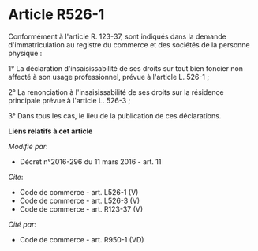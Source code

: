 # Article R526-1

Conformément à l'article R. 123-37, sont indiqués dans la demande d'immatriculation au registre du commerce et des sociétés
de la personne physique : 

1° La déclaration d'insaisissabilité de ses droits sur tout bien foncier non affecté à son usage professionnel, prévue à
l'article L. 526-1 ; 

2° La renonciation à l'insaisissabilité de ses droits sur la résidence principale prévue à l'article L. 526-3 ; 

3° Dans tous les cas, le lieu de la publication de ces déclarations.

**Liens relatifs à cet article**

_Modifié par_:

  - Décret n°2016-296 du 11 mars 2016 - art. 11

_Cite_:

  - Code de commerce - art. L526-1 (V)
  - Code de commerce - art. L526-3 (V)
  - Code de commerce - art. R123-37 (V)

_Cité par_:

  - Code de commerce - art. R950-1 (VD)
